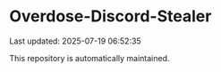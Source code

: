 # Overdose-Discord-Stealer

Last updated: 2025-07-19 06:52:35

This repository is automatically maintained.
